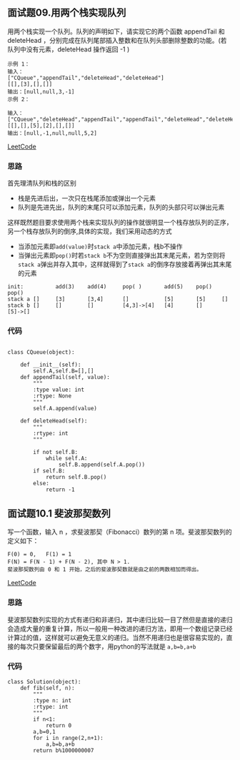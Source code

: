## 面试题09.用两个栈实现队列

用两个栈实现一个队列。队列的声明如下，请实现它的两个函数 appendTail 和 deleteHead ，分别完成在队列尾部插入整数和在队列头部删除整数的功能。(若队列中没有元素，deleteHead 操作返回 -1 )

```
示例 1：
输入：
["CQueue","appendTail","deleteHead","deleteHead"]
[[],[3],[],[]]
输出：[null,null,3,-1]
示例 2：

输入：
["CQueue","deleteHead","appendTail","appendTail","deleteHead","deleteHead"]
[[],[],[5],[2],[],[]]
输出：[null,-1,null,null,5,2]
```
[LeetCode](https://leetcode-cn.com/problems/yong-liang-ge-zhan-shi-xian-dui-lie-lcof)

### 思路

首先理清队列和栈的区别
+ 栈是先进后出，一次只在栈尾添加或弹出一个元素
+ 队列是先进先出，队列的末尾只可以添加元素，队列的头部只可以弹出元素

这样既然题目要求使用两个栈来实现队列的操作就很明显一个栈存放队列的正序，另一个栈存放队列的倒序,具体的实现，我们采用动态的方式

+ 当添加元素即`add(value)`时`stack a`中添加元素，栈b不操作
+ 当弹出元素即`pop()`时若`stack b`不为空则直接弹出其末尾元素，若为空则将`stack a`弹出并存入其中，这样就得到了`stack a`的倒序存放接着再弹出其末尾的元素

```
init:          add(3)    add(4)     pop( )       add(5)    pop()   pop()
stack a []     [3]       [3,4]      []           [5]       [5]     []
stack b []     []        []         [4,3]->[4]   [4]       []      [5]->[]
```

### 代码
```

class CQueue(object):

    def __init__(self):
        self.A,self.B=[],[]
    def appendTail(self, value):
        """
        :type value: int
        :rtype: None
        """
        self.A.append(value)

    def deleteHead(self):
        """
        :rtype: int
        """

        if not self.B:
            while self.A:
                self.B.append(self.A.pop())
        if self.B:
            return self.B.pop()
        else:
            return -1

```

## 面试题10.1 斐波那契数列

写一个函数，输入 n ，求斐波那契（Fibonacci）数列的第 n 项。斐波那契数列的定义如下：
```
F(0) = 0,   F(1) = 1
F(N) = F(N - 1) + F(N - 2), 其中 N > 1.
斐波那契数列由 0 和 1 开始，之后的斐波那契数就是由之前的两数相加而得出。
```
[LeetCode](https://leetcode-cn.com/problems/fei-bo-na-qi-shu-lie-lcof)

### 思路

斐波那契数列实现的方式有递归和非递归，其中递归比较一目了然但是直接的递归会造成大量的重复计算，所以一般用一种改进的递归方法，即用一个数组记录已经计算过的值，这样就可以避免无意义的递归。当然不用递归也是很容易实现的，直接的每次只要保留最后的两个数字，用python的写法就是
`a,b=b,a+b`

### 代码
```
class Solution(object):
    def fib(self, n):
        """
        :type n: int
        :rtype: int
        """
        if n<1:
            return 0
        a,b=0,1
        for i in range(2,n+1):
            a,b=b,a+b
        return b%1000000007
```


